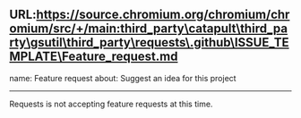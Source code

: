 URL:https://source.chromium.org/chromium/chromium/src/+/main:third_party\catapult\third_party\gsutil\third_party\requests\.github\ISSUE_TEMPLATE\Feature_request.md
---
name: Feature request
about: Suggest an idea for this project

---

Requests is not accepting feature requests at this time.
